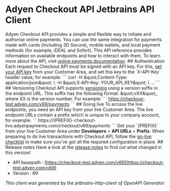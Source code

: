 # Adyen Checkout API Jetbrains API Client


Adyen Checkout API provides a simple and flexible way to initiate and authorise online payments. You can use the same integration for payments made with cards (including 3D Secure), mobile wallets, and local payment methods (for example, iDEAL and Sofort).  This API reference provides information on available endpoints and how to interact with them. To learn more about the API, visit [online payments documentation](https://docs.adyen.com/online-payments).  ## Authentication Each request to Checkout API must be signed with an API key. For this, [get your API key](https://docs.adyen.com/development-resources/api-credentials#generate-api-key) from your Customer Area, and set this key to the &#x60;X-API-Key&#x60; header value, for example:  &#x60;&#x60;&#x60; curl -H \&quot;Content-Type: application/json\&quot; \\ -H \&quot;X-API-Key: YOUR_API_KEY\&quot; \\ ... &#x60;&#x60;&#x60; ## Versioning Checkout API supports [versioning](https://docs.adyen.com/development-resources/versioning) using a version suffix in the endpoint URL. This suffix has the following format: \&quot;vXX\&quot;, where XX is the version number.  For example: &#x60;&#x60;&#x60; https://checkout-test.adyen.com/v69/payments &#x60;&#x60;&#x60;  ## Going live  To access the live endpoints, you need an API key from your live Customer Area.  The live endpoint URLs contain a prefix which is unique to your company account, for example: &#x60;&#x60;&#x60; https://{PREFIX}-checkout-live.adyenpayments.com/checkout/v69/payments &#x60;&#x60;&#x60;  Get your &#x60;{PREFIX}&#x60; from your live Customer Area under **Developers** &gt; **API URLs** &gt; **Prefix**.  When preparing to do live transactions with Checkout API, follow the [go-live checklist](https://docs.adyen.com/online-payments/go-live-checklist) to make sure you&#39;ve got all the required configuration in place.  ## Release notes Have a look at the [release notes](https://docs.adyen.com/online-payments/release-notes?integration_type&#x3D;api&amp;version&#x3D;69) to find out what changed in this version!

* API basepath : [https://checkout-test.adyen.com/v69](https://checkout-test.adyen.com/v69)
* Version : 69

_This client was generated by the jetbrains-http-client of OpenAPI Generator_